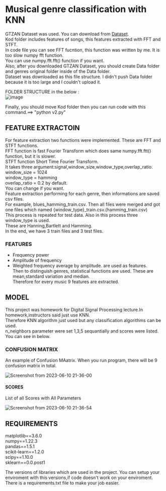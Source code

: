 # Musical genre classification with KNN 
GTZAN Dataset was used. You can download from [Dataset](https://www.kaggle.com/datasets/andradaolteanu/gtzan-dataset-music-genre-classification).    
Kod folder includes features of songs, this features extracted with FFT and STFT.  
In code file you can see FFT fucntion, this function was written by me. It is too slow numpy fft function.  
You can use numpy.fft.fft() function if you want.  
Also, after you downloaded GTZAN Dataset, you should create Data folder and genres original folder inside of the Data folder.  
Dataset was downloaded as this file structure.  I didn't push Data folder because it is too large and I couldn't upload it.    
  
  


FOLDER STRUCTURE in the below :   
![image](https://github.com/Salim-Yigit/GenreClassification/assets/94362868/687e042b-b1b4-45af-b299-75a77c19f0c6)

Finally, you should move Kod folder then you can run code with this command.==> "python v2.py"

## FEATURE EXTRACTOIN 
For feature extraction two functions were implemented. These are FFT and STFT functions.  
FFT function is fast Fourier Transform which does same numpy.fft.ftt() function, but it is slower.   
STFT function Short Time Fourier Transform.  
It takes three argument:signal,window_size,window_type,overlap_ratio.    
window_size = 1024     
window_type = hamming    
overlap_ratio = 0.2 by default.    
You can change if you want.  
Feature extraction performing for each genre, then informations are saved csv files.  
For example, blues_hamming_train.csv. Then all files were merged and got one files which named {window_type}_train.csv.(hamming_train.csv)  
This process is repeated for test data. Also in this process three window_type is used.  
These are Hanning,Bartlett and Hamming.  
In the end, we have 3 train files and 3 test files. 
### FEATURES  
- Frequency power 
- Amplitude of frequency 
- Weighted frequency average by amplitude.   are used as features.   
Then to distinguish genres, statistical functions are used. These are mean,standard variation and median.   
Therefore for every music 9 features are extracted.  



## MODEL  
This project was homework for Digital Signal Processing lecture.In homework,instructors said just use KNN.  
Therefore KNN algorithm just used but any classification algorithms can be used.  
n_neighbors parameter were set 1,3,5 sequantially and scores were listed.   
You can see in below.  

### CONFUSION MATRIX 
An example of Confusion MAatrix. When you run program, there will be 9 confusion matrix in total.    

![Screenshot from 2023-06-10 21-36-00](https://github.com/Salim-Yigit/GenreClassification/assets/94362868/a8214031-0c38-4af4-9274-2d4fc66ff2eb)


#### SCORES 
List of all Scores with All Parameters    

![Screenshot from 2023-06-10 21-36-54](https://github.com/Salim-Yigit/GenreClassification/assets/94362868/84c0c9bf-aebc-4302-bf5c-128331d9c6fd)


## REQUIREMENTS    
matplotlib==3.6.0    
numpy==1.22.3    
pandas==1.5.1    
scikit-learn==1.2.0    
scipy==1.10.0  
sklearn==0.0.post1  

The versions of libraries which are used in the project. 
You can setup your enviroment with this versions,if code doesn't work on your enviroment.  
There is a requirements.txt file to make your job easier.  

